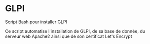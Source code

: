 # GLPI
Script Bash pour installer GLPI

Ce script automatise l'installation de GLPI, de sa base de donnée, du serveur web Apache2 ainsi que de son certificat Let's Encrypt

